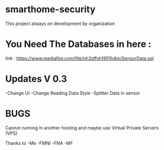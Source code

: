 # smarthome-security
This project always on development by organization

# You Need The Databases in here :
link : https://www.mediafire.com/file/oh2sffxh1951h4m/SensorData.sql

# Updates V 0.3
-Change UI
-Change Reading Data Style
-Splitter Data in sensor

# BUGS
Cannot running in another hosting and maybe use Virtual Private Servers (VPS)

Thanks to
-Me
-FMNI
-FNA
-MF
